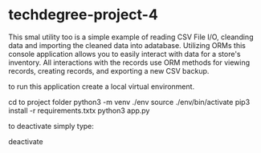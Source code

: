 # techdegree-project-4
 
This smal utility too is a simple example of reading CSV File I/O, cleanding data and importing the cleaned data into adatabase. Utilizing ORMs this console application allows you to easily interact with data for a store's inventory. All interactions with the records use ORM methods for viewing records, creating records, and exporting a new CSV backup.

to run this application create a local virtual environment.

cd to project folder
python3 -m venv ./env
source ./env/bin/activate
pip3 install -r requirements.txtx
python3 app.py

to deactivate simply type:

deactivate
